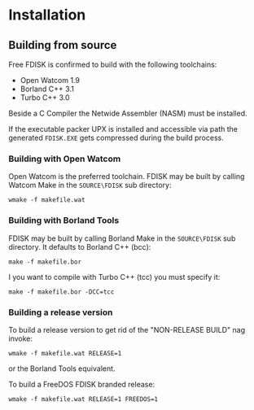 # Installation

## Building from source
Free FDISK is confirmed to build with the following toolchains:

 - Open Watcom 1.9
 - Borland C++ 3.1
 - Turbo C++ 3.0

Beside a C Compiler the Netwide Assembler (NASM) must be installed.

If the executable packer UPX is installed and accessible via path the
generated `FDISK.EXE` gets compressed during the build process.

### Building with Open Watcom
Open Watcom is the preferred toolchain. FDISK may be built by calling
Watcom Make in the `SOURCE\FDISK` sub directory:
```
wmake -f makefile.wat
```

### Building with Borland Tools
FDISK may be built by calling Borland Make in the `SOURCE\FDISK` sub
directory. It defaults to Borland C++ (bcc):
```
make -f makefile.bor
```

I you want to compile with Turbo C++ (tcc) you must specify it:
```
make -f makefile.bor -DCC=tcc
```

### Building a release version
To build a release version to get rid of the "NON-RELEASE BUILD" nag invoke:
```
wmake -f makefile.wat RELEASE=1
```
or the Borland Tools equivalent.

To build a FreeDOS FDISK branded release:
```
wmake -f makefile.wat RELEASE=1 FREEDOS=1
```
